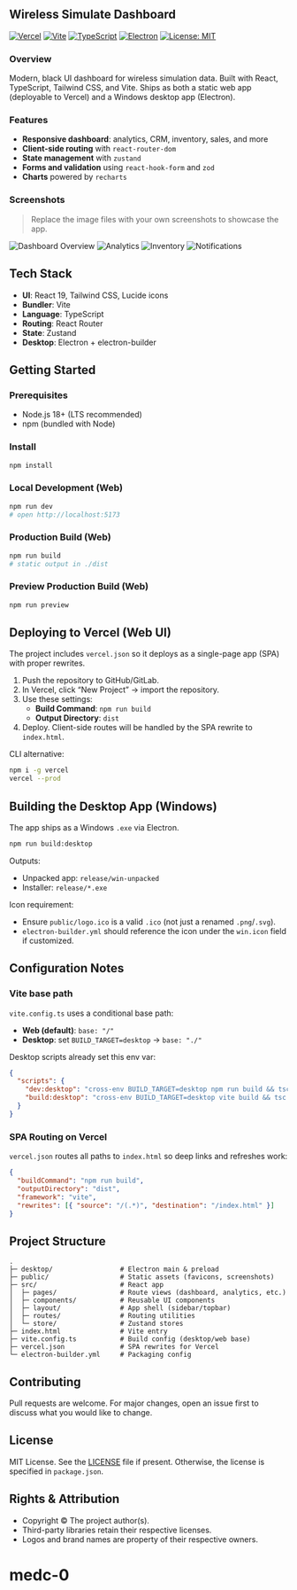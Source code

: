 ## Wireless Simulate Dashboard

[![Vercel](https://img.shields.io/badge/hosted_on-Vercel-000?logo=vercel)](https://vercel.com)
[![Vite](https://img.shields.io/badge/build-Vite-646CFF?logo=vite&logoColor=fff)](https://vitejs.dev)
[![TypeScript](https://img.shields.io/badge/lang-TypeScript-3178C6?logo=typescript&logoColor=fff)](https://www.typescriptlang.org)
[![Electron](https://img.shields.io/badge/desktop-Electron-47848F?logo=electron&logoColor=fff)](https://www.electronjs.org)
[![License: MIT](https://img.shields.io/badge/license-MIT-000)](#license)

### Overview
Modern, black UI dashboard for wireless simulation data. Built with React, TypeScript, Tailwind CSS, and Vite. Ships as both a static web app (deployable to Vercel) and a Windows desktop app (Electron).

### Features
- **Responsive dashboard**: analytics, CRM, inventory, sales, and more
- **Client-side routing** with `react-router-dom`
- **State management** with `zustand`
- **Forms and validation** using `react-hook-form` and `zod`
- **Charts** powered by `recharts`

### Screenshots
> Replace the image files with your own screenshots to showcase the app.

![Dashboard Overview](public/screenshots/dashboard.png)
![Analytics](public/screenshots/analytics.png)
![Inventory](public/screenshots/inventory.png)
![Notifications](public/screenshots/notifications.png)


## Tech Stack
- **UI**: React 19, Tailwind CSS, Lucide icons
- **Bundler**: Vite
- **Language**: TypeScript
- **Routing**: React Router
- **State**: Zustand
- **Desktop**: Electron + electron-builder

## Getting Started

### Prerequisites
- Node.js 18+ (LTS recommended)
- npm (bundled with Node)

### Install
```bash
npm install
```

### Local Development (Web)
```bash
npm run dev
# open http://localhost:5173
```

### Production Build (Web)
```bash
npm run build
# static output in ./dist
```

### Preview Production Build (Web)
```bash
npm run preview
```

## Deploying to Vercel (Web UI)
The project includes `vercel.json` so it deploys as a single-page app (SPA) with proper rewrites.

1. Push the repository to GitHub/GitLab.
2. In Vercel, click “New Project” → import the repository.
3. Use these settings:
   - **Build Command**: `npm run build`
   - **Output Directory**: `dist`
4. Deploy. Client-side routes will be handled by the SPA rewrite to `index.html`.

CLI alternative:
```bash
npm i -g vercel
vercel --prod
```

## Building the Desktop App (Windows)
The app ships as a Windows `.exe` via Electron.

```bash
npm run build:desktop
```

Outputs:
- Unpacked app: `release/win-unpacked`
- Installer: `release/*.exe`

Icon requirement:
- Ensure `public/logo.ico` is a valid `.ico` (not just a renamed `.png`/`.svg`).
- `electron-builder.yml` should reference the icon under the `win.icon` field if customized.

## Configuration Notes

### Vite base path
`vite.config.ts` uses a conditional base path:
- **Web (default)**: `base: "/"`
- **Desktop**: set `BUILD_TARGET=desktop` → `base: "./"`

Desktop scripts already set this env var:
```json
{
  "scripts": {
    "dev:desktop": "cross-env BUILD_TARGET=desktop npm run build && tsc -p desktop/tsconfig.json && node scripts/cjsify-electron.mjs && electron .",
    "build:desktop": "cross-env BUILD_TARGET=desktop vite build && tsc -p desktop/tsconfig.json && node scripts/cjsify-electron.mjs && electron-builder -c electron-builder.yml"
  }
}
```

### SPA Routing on Vercel
`vercel.json` routes all paths to `index.html` so deep links and refreshes work:
```json
{
  "buildCommand": "npm run build",
  "outputDirectory": "dist",
  "framework": "vite",
  "rewrites": [{ "source": "/(.*)", "destination": "/index.html" }]
}
```

## Project Structure
```text
.
├─ desktop/                 # Electron main & preload
├─ public/                  # Static assets (favicons, screenshots)
├─ src/                     # React app
│  ├─ pages/                # Route views (dashboard, analytics, etc.)
│  ├─ components/           # Reusable UI components
│  ├─ layout/               # App shell (sidebar/topbar)
│  ├─ routes/               # Routing utilities
│  └─ store/                # Zustand stores
├─ index.html               # Vite entry
├─ vite.config.ts           # Build config (desktop/web base)
├─ vercel.json              # SPA rewrites for Vercel
└─ electron-builder.yml     # Packaging config
```

## Contributing
Pull requests are welcome. For major changes, open an issue first to discuss what you would like to change.

## License
MIT License. See the [LICENSE](LICENSE) file if present. Otherwise, the license is specified in `package.json`.

## Rights & Attribution
- Copyright © The project author(s).
- Third-party libraries retain their respective licenses.
- Logos and brand names are property of their respective owners.

# medc-0